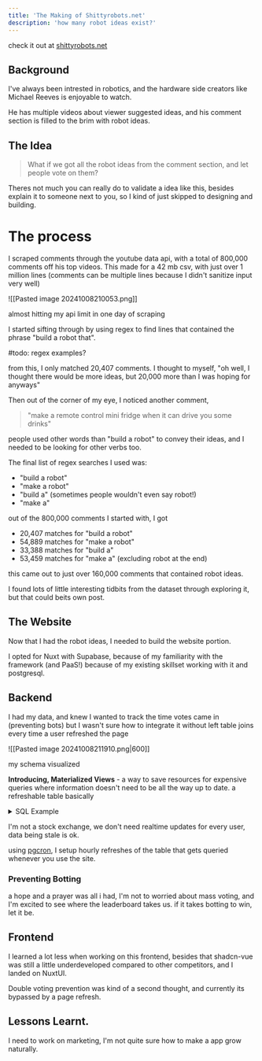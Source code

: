 ```yaml
---
title: 'The Making of Shittyrobots.net'
description: 'how many robot ideas exist?'
---
```


check it out at [shittyrobots.net](https://shittyrobots.net) 

## Background

I've always been intrested in robotics, and the hardware side creators like Michael Reeves is enjoyable to watch. 

He has multiple videos about viewer suggested ideas, and his comment section is filled to the brim with robot ideas.

## The Idea

> What if we got all the robot ideas from the comment section, and let people vote on them?

Theres not much you can really do to validate a idea like this, besides explain it to someone next to you, so I kind of just skipped to designing and building.

# The process

I scraped comments through the youtube data api, with a total of 800,000 comments off his top videos. This made for a 42 mb csv, with just over 1 million lines (comments can be multiple lines because I didn't sanitize input very well)

![[Pasted image 20241008210053.png]]
<figcaption>almost hitting my api limit in one day of scraping</figcaption>

I started sifting through by using regex to find lines that contained the phrase "build a robot that".

#todo: regex examples?

from this, I only matched 20,407 comments. I thought to myself, "oh well, I thought there would be more ideas, but 20,000 more than I was hoping for anyways" 

Then out of the corner of my eye, I noticed another comment, 
  
> "make a remote control mini fridge when it can drive you some drinks"

people used other words than "build a robot" to convey their ideas, and I needed to be looking for other verbs too.

The final list of regex searches I used was:
- "build a robot"
- "make a robot"
- "build a" (sometimes people wouldn't even say robot!)
- "make a"

out of the 800,000 comments I started with, I got 
- 20,407 matches for "build a robot"
- 54,889 matches for "make a robot"
- 33,388 matches for "build a"
- 53,459 matches for "make a" (excluding robot at the end)


this came out to just over 160,000 comments that contained robot ideas.

I found lots of little interesting tidbits from the dataset through exploring it, but that could beits own post.

## The Website

Now that I had the robot ideas, I needed to build the website portion.

I opted for Nuxt with Supabase, because of my familiarity with the framework (and PaaS!) because of my existing skillset working with it and postgresql.

## Backend

I had my data, and knew I wanted to track the time votes came in (preventing bots) but I wasn't sure how to integrate it without left table joins every time a user refreshed the page

![[Pasted image 20241008211910.png|600]]
<figcaption>my schema visualized</figcaption>

**Introducing, Materialized Views** - a way to save resources for expensive queries where information doesn't need to be all the way up to date. a refreshable table basically

<details>
	<summary>SQL Example</summary>

	creating a materialized view
	
	```sql
	CREATE MATERIALIZED VIEW
	materialized_table AS
	SELECT * FROM
	table LEFT JOIN other_table ON table.id = other_table.id;
	```
	
	and they can be refreshed through running
	
	```sql
	REFRESH MATERIALIZED VIEW materialized_table
	```
</details>

I'm not a stock exchange, we don't need realtime updates for every user, data being stale is ok.

using [pgcron](https://github.com/citusdata/pg_cron), I setup hourly refreshes of the table that gets queried whenever you use the site.

### Preventing Botting

a hope and a prayer was all i had, I'm not to worried about mass voting, and I'm excited to see where the leaderboard takes us. if it takes botting to win, let it be.

## Frontend

I learned a lot less when working on this frontend, besides that shadcn-vue was still a little underdeveloped compared to other competitors, and I landed on NuxtUI. 

Double voting prevention was kind of a second thought, and currently its bypassed by a page refresh.

## Lessons Learnt.

I need to work on marketing, I'm not quite sure how to make a app grow naturally.


